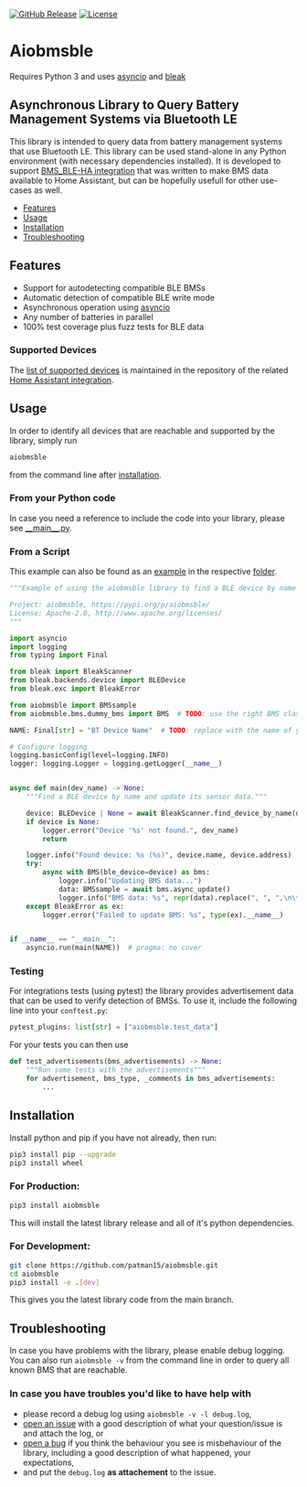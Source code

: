 [![GitHub Release][releases-shield]](https://pypi.org/p/aiobmsble/)
[![License][license-shield]](LICENSE)

# Aiobmsble
Requires Python 3 and uses [asyncio](https://pypi.org/project/asyncio/) and [bleak](https://pypi.org/project/bleak/)

## Asynchronous Library to Query Battery Management Systems via Bluetooth LE
This library is intended to query data from battery management systems that use Bluetooth LE. This library can be used stand-alone in any Python environment (with necessary dependencies installed). It is developed to support [BMS_BLE-HA integration](https://github.com/patman15/BMS_BLE-HA/) that was written to make BMS data available to Home Assistant, but can be hopefully usefull for other use-cases as well.

* [Features](#features)
* [Usage](#usage)
* [Installation](#installation)
* [Troubleshooting](#troubleshooting)

## Features
- Support for autodetecting compatible BLE BMSs
- Automatic detection of compatible BLE write mode
- Asynchronous operation using [asyncio](https://pypi.org/project/asyncio/)
- Any number of batteries in parallel
- 100% test coverage plus fuzz tests for BLE data

### Supported Devices
The [list of supported devices](https://github.com/patman15/BMS_BLE-HA/blob/feature-aiobmsble/README.md#supported-devices) is maintained in the repository of the related [Home Assistant integration](https://github.com/patman15/BMS_BLE-HA).

## Usage
In order to identify all devices that are reachable and supported by the library, simply run
```bash
aiobmsble
```
from the command line after [installation](#installation). 

### From your Python code
In case you need a reference to include the code into your library, please see [\_\_main\_\_.py](/aiobmsble/__main__.py).

### From a Script
This example can also be found as an [example](/examples/minimal.py) in the respective [folder](/main/examples).
```python
"""Example of using the aiobmsble library to find a BLE device by name and print its sensor data.

Project: aiobmsble, https://pypi.org/p/aiobmsble/
License: Apache-2.0, http://www.apache.org/licenses/
"""

import asyncio
import logging
from typing import Final

from bleak import BleakScanner
from bleak.backends.device import BLEDevice
from bleak.exc import BleakError

from aiobmsble import BMSsample
from aiobmsble.bms.dummy_bms import BMS  # TODO: use the right BMS class for your device

NAME: Final[str] = "BT Device Name"  # TODO: replace with the name of your BLE device

# Configure logging
logging.basicConfig(level=logging.INFO)
logger: logging.Logger = logging.getLogger(__name__)


async def main(dev_name) -> None:
    """Find a BLE device by name and update its sensor data."""

    device: BLEDevice | None = await BleakScanner.find_device_by_name(dev_name)
    if device is None:
        logger.error("Device '%s' not found.", dev_name)
        return

    logger.info("Found device: %s (%s)", device.name, device.address)
    try:
        async with BMS(ble_device=device) as bms:
            logger.info("Updating BMS data...")
            data: BMSsample = await bms.async_update()
            logger.info("BMS data: %s", repr(data).replace(", ", ",\n\t"))
    except BleakError as ex:
        logger.error("Failed to update BMS: %s", type(ex).__name__)


if __name__ == "__main__":
    asyncio.run(main(NAME))  # pragma: no cover
```

### Testing
For integrations tests (using pytest) the library provides advertisement data that can be used to verify detection of BMSs. To use it, include the following line into your `conftest.py`:
```python
pytest_plugins: list[str] = ["aiobmsble.test_data"]
```

For your tests you can then use
```python
def test_advertisements(bms_advertisements) -> None:
    """Run some tests with the advertisements"""
    for advertisement, bms_type, _comments in bms_advertisements:
        ...
```

## Installation
Install python and pip if you have not already, then run:
```bash
pip3 install pip --upgrade
pip3 install wheel
```

### For Production:

```bash
pip3 install aiobmsble
```
This will install the latest library release and all of it's python dependencies.

### For Development:
```bash
git clone https://github.com/patman15/aiobmsble.git
cd aiobmsble
pip3 install -e .[dev]
```
This gives you the latest library code from the main branch.

## Troubleshooting
In case you have problems with the library, please enable debug logging. You can also run `aiobmsble -v` from the command line in order to query all known BMS that are reachable.

### In case you have troubles you'd like to have help with 

- please record a debug log using `aiobmsble -v -l debug.log`,
- [open an issue](https://github.com/patman15/aiobmsble/issues/new?assignees=&labels=question&projects=&template=support.yml) with a good description of what your question/issue is and attach the log, or
- [open a bug](https://github.com/patman15/aiobmsble/issues/new?assignees=&labels=Bug&projects=&template=bug.yml) if you think the behaviour you see is misbehaviour of the library, including a good description of what happened, your expectations,
- and put the `debug.log` **as attachement** to the issue.

[license-shield]: https://img.shields.io/github/license/patman15/aiobmsble?style=for-the-badge&cacheSeconds=86400
[releases-shield]: https://img.shields.io/pypi/v/aiobmsble?style=for-the-badge
